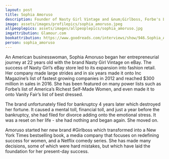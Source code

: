 ```yaml
---
layout: post
title: Sophia Amoruso
description: Founder of Nasty Girl Vintage and &num;Girlboss, Forbe's List of America's RIchest Self-Made Women  
image: assets/images/profilepics/sophia_amoruso.jpeg
allpeoplepics: assets/images/allpeoplepics/sophia_amoruso.jpg 
imgattribution: Glamour.com
bookattribution: https://www.goodreads.com/interviews/show/946.Sophia_Amoruso 
person: sophia_amoruso
---
```


An American businesswoman, Sophia Amoruso began her entrepreneurial journey at 22 years old with the brand Nasty Girl Vintage on eBay. The success of Nasty Girl’s eBay store led to its expansion into fashion retail. Her company made large strides and in six years made it onto Inc Magazine’s list of fastest growing companies in 2012 and reached $300 million in sales in 2016. She has been featured on many power lists such as Forbe’s list of America’s Richest Self-Made Women, and even made it to onto Vanity Fair’s list of best dressed. 

The brand unfortunately filed for bankruptcy 4 years later which destroyed her fortune. It caused a mental toll, financial toll, and just a year before the bankruptcy, she had filed for divorce adding onto the emotional stress. It was a reset on her life - she had nothing and began again. She moved on. 

Amoruso started her new brand #Girlboss which transformed into a New York Times bestselling book, a media company that focuses on redefining success for women, and a Netflix comedy series. She has made many decisions, some of which were hard mistakes, but which have laid the foundation for her present-day success. 


